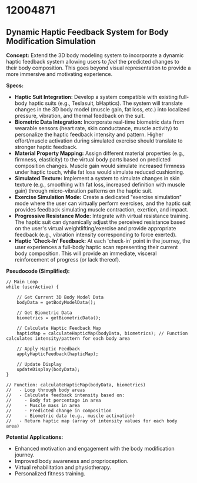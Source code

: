 # 12004871

## Dynamic Haptic Feedback System for Body Modification Simulation

**Concept:** Extend the 3D body modeling system to incorporate a dynamic haptic feedback system allowing users to *feel* the predicted changes to their body composition. This goes beyond visual representation to provide a more immersive and motivating experience.

**Specs:**

*   **Haptic Suit Integration:** Develop a system compatible with existing full-body haptic suits (e.g., Teslasuit, bHaptics).  The system will translate changes in the 3D body model (muscle gain, fat loss, etc.) into localized pressure, vibration, and thermal feedback on the suit.
*   **Biometric Data Integration:** Incorporate real-time biometric data from wearable sensors (heart rate, skin conductance, muscle activity) to personalize the haptic feedback intensity and pattern.  Higher effort/muscle activation during simulated exercise should translate to stronger haptic feedback.
*   **Material Property Mapping:**  Assign different material properties (e.g., firmness, elasticity) to the virtual body parts based on predicted composition changes. Muscle gain would simulate increased firmness under haptic touch, while fat loss would simulate reduced cushioning.
*   **Simulated Texture:** Implement a system to simulate changes in skin texture (e.g., smoothing with fat loss, increased definition with muscle gain) through micro-vibration patterns on the haptic suit.
*   **Exercise Simulation Mode:** Create a dedicated "exercise simulation" mode where the user can virtually perform exercises, and the haptic suit provides feedback simulating muscle contraction, exertion, and impact.
*   **Progressive Resistance Mode:** Integrate with virtual resistance training. The haptic suit can dynamically adjust the perceived resistance based on the user's virtual weightlifting/exercise and provide appropriate feedback (e.g., vibration intensity corresponding to force exerted).
*   **Haptic ‘Check-In’ Feedback:**  At each 'check-in' point in the journey, the user experiences a full-body haptic scan representing their current body composition.  This will provide an immediate, visceral reinforcement of progress (or lack thereof).

**Pseudocode (Simplified):**

```
// Main Loop
while (userActive) {

    // Get Current 3D Body Model Data
    bodyData = getBodyModelData();

    // Get Biometric Data
    biometrics = getBiometricData();

    // Calculate Haptic Feedback Map
    hapticMap = calculateHapticMap(bodyData, biometrics); // Function calculates intensity/pattern for each body area

    // Apply Haptic Feedback
    applyHapticFeedback(hapticMap);

    // Update Display
    updateDisplay(bodyData);
}

// Function: calculateHapticMap(bodyData, biometrics)
//   - Loop through body areas
//   - Calculate feedback intensity based on:
//     - Body fat percentage in area
//     - Muscle mass in area
//     - Predicted change in composition
//     - Biometric data (e.g., muscle activation)
//   - Return haptic map (array of intensity values for each body area)
```

**Potential Applications:**

*   Enhanced motivation and engagement with the body modification journey.
*   Improved body awareness and proprioception.
*   Virtual rehabilitation and physiotherapy.
*   Personalized fitness training.